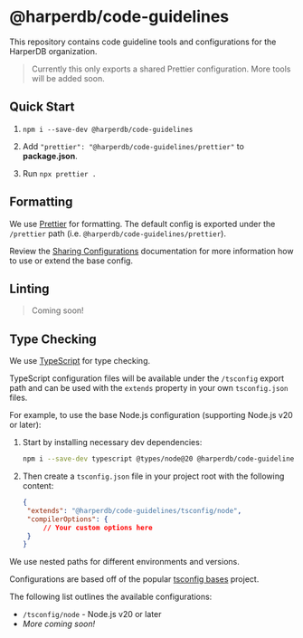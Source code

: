# @harperdb/code-guidelines

This repository contains code guideline tools and configurations for the HarperDB organization.

> Currently this only exports a shared Prettier configuration. More tools will be added soon.

## Quick Start

1. `npm i --save-dev @harperdb/code-guidelines`

2. Add `"prettier": "@harperdb/code-guidelines/prettier"` to **package.json**.

3. Run `npx prettier .`

## Formatting

We use [Prettier](https://prettier.io/) for formatting. The default config is exported under the `/prettier` path (i.e. `@harperdb/code-guidelines/prettier`).

Review the [Sharing Configurations](https://prettier.io/docs/en/sharing-configurations) documentation for more information how to use or extend the base config.

## Linting

> Coming soon!

## Type Checking

We use [TypeScript](https://www.typescriptlang.org/) for type checking.

TypeScript configuration files will be available under the `/tsconfig` export path and can be used with the `extends` property in your own `tsconfig.json` files.

For example, to use the base Node.js configuration (supporting Node.js v20 or later):

1. Start by installing necessary dev dependencies:
   ```bash
   npm i --save-dev typescript @types/node@20 @harperdb/code-guidelines
   ```
2. Then create a `tsconfig.json` file in your project root with the following content:
   ```json
   {
   	"extends": "@harperdb/code-guidelines/tsconfig/node",
   	"compilerOptions": {
   		// Your custom options here
   	}
   }
   ```

We use nested paths for different environments and versions.

Configurations are based off of the popular [tsconfig bases](https://github.com/tsconfig/bases) project.

The following list outlines the available configurations:

- `/tsconfig/node` - Node.js v20 or later
- _More coming soon!_
